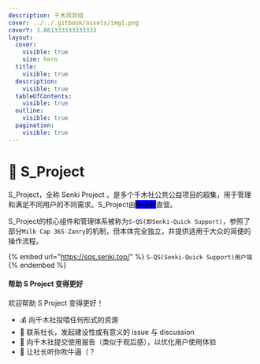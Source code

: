 ```yaml
---
description: 千木项目组
cover: ../../.gitbook/assets/img1.png
coverY: 3.861333333333333
layout:
  cover:
    visible: true
    size: hero
  title:
    visible: true
  description:
    visible: true
  tableOfContents:
    visible: true
  outline:
    visible: true
  pagination:
    visible: true
---
```


# 🧩 S\_Project

S\_Project，全称 Senki Project 。是多个千木社公共公益项目的超集，用于管理和满足不同用户的不同需求。S\_Project由<mark style="background-color:blue;">千木社</mark>直营。

S\_Project的核心组件和管理体系被称为`S-QS(即Senki-Quick Support)`，参照了部分`Milk Cap 365-Zanry`的机制，但本体完全独立，并提供适用于大众的简便的操作流程。

{% embed url="https://sqs.senki.top/" %}
`S-QS(Senki-Quick Support)用户端`
{% endembed %}

#### 帮助 S Project 变得更好 <a href="#bang-zhu-xray-bian-de-geng-qiang" id="bang-zhu-xray-bian-de-geng-qiang"></a>

欢迎帮助 S Project 变得更好！

* 💰 向千木社投喂任何形式的资源
* 📝 联系社长，发起建设性或有意义的 issue 与 discussion
* 📝 向千木社提交使用报告（类似于观后感），以优化用户使用体验
* 💬 让社长听你吹牛逼（？
